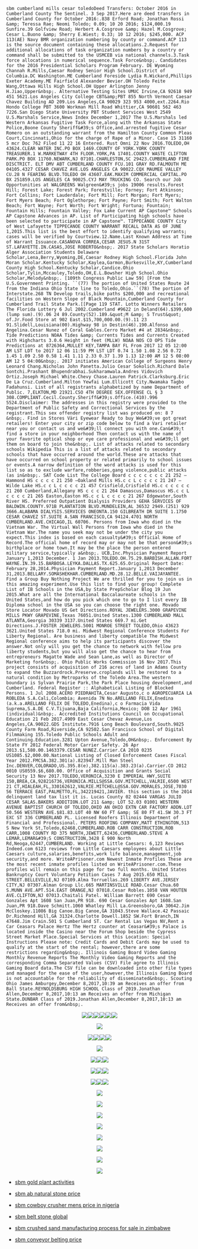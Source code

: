 
```
sbm cumberland mills cesar toledoDeed Transfers: October 2016 in Cumberland County The Sentinel. 3 Sep 2017.Here are deed transfers in Cumberland County for October 2016:.838 Erford Road; Jonathan Rossi &amp; Teressa Rae; Neomi Toledo; 0.09; 10 20 2016; $124,000.19 Sunfire.39 Golfview Road; Herbert A.Cosgrove &amp; Hazel M.Cosgrove; Cesar L.Buono &amp; Sherry E.Wiest; 0.33; 10 12 2016; $245,000. ACP 113(AE) Navy BMR organization numbering by county or command.ACP 113 is the source document containing these allocations.2.Request for additional allocations of task organization numbers by a country or command shall be submitted to the USMCEB via national channels.3.Task force allocations in numerical sequence.Task Force&nbsp;. Candidates for the 2016 Presidential Scholars Program February. DE Wyoming Channah R.Mills,Caesar Rodney Senior High School.District of Columbia.DC Washington.ME Cumberland Foreside Lydia R.Wickard,Phillips Exeter Academy.ME Fairfield Alexander Bevier.OH Toledo Feite Wang,Ottawa Hills High School.OH Upper Arlington Jenny H.Jiao,Upper&nbsp;. Alternative Testing Sites UMUC Irvine,CA 92618 949 451 5621.Los Angeles City College CBT&amp;PBT 855 North Vermont Caesar Chavez Building AD 209.Los Angeles,CA 90029 323 953 4000,ext.2264.Rio Hondo College PBT 3600 Workman Mill Road Whittier,CA 90601 562 463 7226.San Diego State University PBT Student Services West 2549 U.S.Marshals Service,News Index December 1,2017 The U.S.Marshals led Western Arkansas Fugitive Task Force,along with the Arkansas State Police,Boone County Sheriff&#39;s Office,and.arrested fugitive Cesar Romero on an outstanding warrant from the Hamilton County Common Pleas Court,Cincinnati,Ohio for the charge of Rape of a Minor. Case 15 31160 5 mcr Doc 762 Filed 11 22 16 Entered. Rust Omni 22 Nov 2016.TOLEDO,OH 43624.CLEAR WATER INC.PO BOX 1469.COUNTY OF YORK.YORK COUNTY TREASURER.1 W.MARKETWAY 4TH FLOOR.YORK,PA 17401.COUNTY WASTE CLIFTON PARK.PO BOX 11760.NEWARK,NJ 07101.CHARLESTON,SC 29423.CUMBERLAND FIRE DISCTRICT. ELT DMV ABT CUMBERLAND COUNTY FCU.101 GRAY RD.FALMOUTH ME 04105.4327 CESAR CHAVEZ AVE.LOS ANGELES CA 90022.CQX MAUMEE VALLEY CU.28 N FEARING BLVD.TOLEDO OH 43607.EAK.MAXIM COMMERCIAL CAPITAL.PO BX 251859.LOS ANGELES CA 90025.CYJ MAY TRUCKING CO. Search our Job Opportunities at WALGREENS Walgreen&#39;s jobs 19006 results.Forest Hill; Forest Lake; Forest Park; Forestville; Forney; Fort Atkinson; Fort Collins; Fort Lauderdale; Fort Mill; Fort Morgan; Fort Myers; Fort Myers Beach; Fort Oglethorpe; Fort Payne; Fort Smith; Fort Walton Beach; Fort Wayne; Fort Worth; Fort Wright; Fortuna; Fountain; Fountain Hills; Fountain Valley; Fox Lake Current AP Capstone™ Schools AP Capstone Advances in AP. List of Participating high schools have been selected to participate in AP Capstone™. TIPPECANOE COUNTY City of West Lafayette TIPPECANOE COUNTY WARRANT RECALL DATA AS OF JUNE 1,2015.This list is the best effort to identify qualifying warrants; cases will be verified by Courtview.12.Name.Last Known Address at Time of Warrant Issuance.CASANOVA CORREA,CESAR JESUS.N 31ST ST.LAFAYETTE.IN.CASAS,JOSE ROBERTO&nbsp;. 2017 State Scholars Horatio Alger Association Students Delaware Scholar,Lena,Berry,Wyoming,DE,Caesar Rodney High School.Florida John Moran Scholar.Kentucky Scholar,Kaylea,Garmon,Burkesville,KY,Cumberland County High School.Kentucky Scholar,Candice.Ohio Scholar,Tylin,Mccauley,Toledo,OH,E.L.Bowsher High School.Ohio Scholar,Melody&nbsp;. [109th Congress Public Law 59] [From the U.S.Government Printing. ``(77) The portion of United States Route 24 from the Indiana Ohio State line to Toledo,Ohio.``(78) The portion of Interstate.268 TN Develop trails,bike paths $200,000 and recreational facilities on Western Slope of Black Mountain,Cumberland County for Cumberland Trail State Park.[[Page 119 STAT. Lotto Winners Retailers The Florida Lottery 6 Jul 2002.Cumberland #9622 in Deland(64).$399,600 (lump sum).(9).06 24 89.County(52).189.&quot;M &amp; S Trust&quot; of.Jr.Food Store at 902 East.$15,700,000.00.(9).11 23 91.Slidell,Louisiana(00).Highway 98 in Destin(46).190.Alfonso and Angelina.Cesar Nunez of Coral Gables.Cerro Market #4 at 2834&nbsp;. Tide Predictions NOAA Tides &amp; Currents Tides and Currents Created with Highcharts 3.0.6 Height in feet (MLLW) NOAA NOS CO OPS Tide Predictions at 8726364,MULLET KEY,TAMPA BAY FL From 2017 12 05 12:00 AM LST LDT to 2017 12 06 11:59 PM LST LDT 0.74 1.50 1.08 2.56 0.72 1.45 1.09 2.50 0.58 1.41 1.11 2.33 0.37 1.39 1.13 12:00 AM 12 5 08:00 AM 12 5 04:00&nbsp;. 2017 initiates American College of Surgeons Henry Leonard Chang.Nicholas John Panetta.Julio Cesar Sokolich.Richard Dale Sontchi.Prashant Bhupendrabhai.Sukharamwala.Andres Vidovich Ortiz.Joseph Michael White.Chevy Chase.Lauren Patrick.Clarksburg.Eric De La Cruz.Cumberland.Milton Yewfai Lum.Ellicott City.Nwamaka Tagbo Fadahunsi. List of all registrants alphabetized by name Department of Public. 7,ELKTON,MD 21921.CSO 4TH DEGREE SEX.OFFENSE CL § 3 308.COMPLIANT.Cecil.County.Sheriff&#39;s.Office.(410).996 5524.Disclaimer: The addresses in this registry were provided to the Department of Public Safety and Correctional Services by the registrant.This sex offender registry list was produced on: 8 7 &nbsp;. Find in Stores Väri Eyewear Ready to buy We&#39;ve got great retailers! Enter your city or zip code below to find a Vari retailer near you or contact us and we&#39;ll connect you with one.Can&#39;t find a store in your neighborhood Then contact us with the name of your favorite optical shop or eye care professional and we&#39;ll get them on board to join the&nbsp;. List of attacks related to secondary schools Wikipedia This is a list of attacks related to secondary schools that have occurred around the world.These are attacks that have occurred on school property or related primarily to school issues or events.A narrow definition of the word attacks is used for this list so as to exclude warfare,robberies,gang violence,public attacks (as in&nbsp;. SAT Code List The College Board c c c c c c c 21 252 —Hammond HS c c c c 21 250 —Oakland Mills HS.c c L c c c c 21 247 —Wilde Lake HS.c c L c c c c 21 457 Crisfield,Crisfield HS.c c c c c c 21 260 Cumberland,Allegany HS c c c 21 264 Damascus,Damascus HS.c c L c c c c 21 265 Easton,Easton HS.c c L c c c c 21 267 Edgewater,South River HS. Preferred Outpatient Dialysis Providers GEHA SERVICES OF BALDWIN.COUNTY.971B PLANTATION BLVD.MUNDELEIN,AL 36532 2949.(251) 929 3666.ALABAMA DIALYSIS.SERVICES ONEONTA.150 GILBREATH DR SUITE 1.1750 CESAR CHAVEZ ST.SUITE A.SAN FRANCISCO,CA 94124.4701 NORTH CUMBERLAND.AVE.CHICAGO,IL 60706. Persons from Iowa who died in the Vietnam War. The Virtual Wall Persons from Iowa who died in the Vietnam War.The name you seek may not be under the city you expect.This index is based on each casualty&#39;s Official Home of Record.The official home of record may or may not be that person&#39;s birthplace or home town.It may be the place the person entered military service,typically a&nbsp;. UCB,Inc.Physician Payment Report January 1,2013 December. 1 Jan 2013.TOLEDO.OH.75.29.BARBISH.ALLAN.FORT WAYNE.IN.39.15.BARBOSA.LEYKA.DALLAS.TX.625.65.Original Report Date: February 28,2014.Physician Payment Report.January 1,2013 December 31,2013.BELLARY.SOMASHEKHAR.CUMBERLAND.MD.28.12.BELLE.VAIJAYANTEE. Find a Group Buy Nothing Project We are thrilled for you to join us in this amazing experiment.Use this list to find your group! Complete List of IB Schools in the USA,by State PrepScholar Blog 19 Jun 2015.What are all the International Baccalaureate schools in the United States,and how do you pick which one to go to I list every IB Diploma school in the USA so you can choose the right one. Movado Store Locator Movado US Get Directions.ROYAL JEWELERS.3000 GRAPEVINE MILLS PKWY GRAPEVINE,Texas 76051.United States.1300 CUMBERLAND MALL ATLANTA,Georgia 30339 3137.United States 669.7 mi.Get Directions.J.FOSTER JEWELERS.5001 MONROE STREET TOLEDO,Ohio 43623 3621.United States 718.0 mi. Midwest Regional Conference Students For Liberty Regional. Are business and liberty compatible The Midwest Regional conference aims to help its participants discover the answer.Not only will you get the chance to network with fellow pro liberty students,but you will also get the chance to hear from entrepreneurs Magatte Wade and Sean Lane,as well as Director of Marketing for&nbsp;. Ohio Public Works Commission 16 Nov 2017.This project consists of acquisition of 216 acres of land in Adams County to expand the Buzzardrock.Preserve.croplands will be restored to a natural condition by Metroparks of the Toledo Area.The western boundary is Sylvan Prairie Park,the Park Place housing development,and Cumberland. Federal Register :: Alphabetical Listing of Blocked Persons. 1 Jul 2008.ACERO PIEDRAHITA,Cesar Augusto,c o AGROPECUARIA LA ROBLEDA S.A.Cali,Colombia; Avenida 7N No.ARELLANO FELIX,Enedina (a.k.a.ARELLANO FELIX DE TOLEDO,Enedina),c o Farmacia Vida Suprema,S.A.DE C.V.Tijuana,Baja California,Mexico; DOB 12 Apr 1961 (individual)&nbsp;. Accredited Institutions Council on Occupational Education 21 Feb 2017.4909 East Cesar Chevaz Avenue,Los Angeles,CA.90022.GDS Institute.7916 Long Beach Boulevard,South.9825 County Farm Road,Riverside,CA 92502.San Francisco School of Digital Filmmaking 155.Toledo Public Schools Adult and Continuing.Education.3281 Upton Avenue,Toledo,OH&nbsp;. Enforcement By State FY 2012 Federal Motor Carrier Safety. 26 Apr 2013.$1,580.00.1463379.CESAR NUNEZ.Carrier.CA 2010 0235 US1085.$2,000.00.National Listing of Closed Enforcement Cases Fiscal Year 2012.FMCSA.382.301(a).823947.Mill Man Steel Inc.DENVER,COLORADO,US.395.8(e),382.115(a).383.23(a).Carrier.CO 2012 0010 US0559.$6,680.00. Office of Acquisition and Grants Social Security 13 Nov 2017.TOLEDO,VERONICA,3230 E IMPERIAL HWY,SUITE 150,BREA,CA,928216736,VERONICA.MILLS@SSA.GOV.MITCHELL,VALRIE,6500 WEST 21 CT,HIALEAH,FL,330162612,VALRIE.MITCHELL@SSA.GOV.MORALES,JOSE,7030 56 TERRACE EAST,PALMETTO,FL,342219421,JAVIER. this section is the 2014 delinquent land tax list it is. Lucas County 02 02444 VARGAS JULIO CESAR SALAS.BAKERS ADDITION.LOT 211 &amp; LOT 52.03 01001 WESTERN AVENUE BAPTIST CHURCH OF TOLEDO,OHIO AN OHIO EXTN CAR FACTORY ADDN.LOT 50.566 WESTERN AVE.$81.83.LOT 40 NW 60 FT &amp; SE 80 FT 41.SW 30.3 FT EXC ST 336 CUMBERLAND PL. Licensed Roofers Illinois Department of Financial and Professional. PETERS ROOFING COMPANY,MATT ETHINGTON,513 S New York St,Toledo,62468,CUMBERLAND.ROB CARR CONSTRUCTION,ROB CARR,1008 COUNTY RD 375 NORTH,JEWETT,62436,CUMBERLAND.STEVE A LEMAR,LEMAR&#39;S CONSTRUCTION,3428 E 900 North Rd,Neoga,62447,CUMBERLAND. Working at Little Caesars: 6,123 Reviews Indeed.com 6123 reviews from Little Caesars employees about Little Caesars culture,salaries,benefits,work life balance,management,job security,and more. WriteAPrisoner.com Newest Inmate Profiles These are the most recent inmate profiles listed on WriteAPrisoner.com.These profiles will remain on this page for two full months. United States Bankruptcy Court Voluntary Petition Cases 7 Aug 2015.650 MILL STREET.BELLEVILLE,NJ 07109.Alma Torruellas.269 LIBERTY AVE.JERSEY CITY,NJ 07307.Alman Group Llc.665 MARTINSVILLE ROAD.Cesar Chua.60 S.MUNN AVE.APT.514.EAST ORANGE,NJ 07018.Cesar Robles.1058 VAN HOUTEN AVE.CLIFTON,NJ 07013.Chaitali Patel. William Barrett 690 Cesar Gonzales Apt 1608 San Juan,PR 918. 690 Cesar Gonzales Apt 1608.San Juan,PR 918.Dave Schmitt.1060 Whatley Mill La.Greensboro,GA 30642.Jim McCloskey.11086 Big Canoe.Big Canoe,GA 31043.Steve Wallace.42 Passaic Dr.Richmond Hill,GA 31324.Charlotte Dowell.1852 SW.Fort Branch,IN 47648.Jim Crain.501 S Cumberland ST. Car Rental Las Vegas NV,Rent a Car Ceasars Palace Hertz The Hertz counter at Ceasar&#39;s Palace is located inside the Casino near the Forum Shop beside the Cypress Street Market Place.Special Services at this Location: Special Instructions Please note: Credit Cards and Debit Cards may be used to qualify at the start of the rental; however,there are some restrictions regarding&nbsp;. Illinois Gaming Board Video Gaming Monthly Revenue Reports The Monthly Video Gaming Reports and the corresponding Comma Separated Values (CSV) File agree to Illinois Gaming Board data.The CSV file can be downloaded into other file types and managed for the ease of the user,however,the Illinois Gaming Board is not accountable for the reliability of disseminated&nbsp;. Scouting Ohio James Amburgey,December 8,2017,10:39 am Receives an offer from Ball State.REYNOLDSBURG HIGH SCHOOL Class of 2019.Jonathan Allen,December 8,2017,10:13 am Receives an offer from Michigan State.DUNBAR Class of 2019.Jonathan Allen,December 8,2017,10:13 am Receives an offer from&nbsp;. 
```

<div align="center">
  
<a rel="nofollow" href="https://m.shibang-china.com?f=github&k=sbm+cumberland+mills+cesar+toledo"><img src="https://static.shibang-china.com/en/l.png"></a><img src="https://static.shibang-china.com/en/hw.png"><a rel="nofollow" href="https://m.shibang-china.com/product/?f=github&k=sbm+cumberland+mills+cesar+toledo"><img src="https://static.shibang-china.com/en/p.png"></a><a rel="nofollow" href="https://m.shibang-china.com/cases/?f=github&k=sbm+cumberland+mills+cesar+toledo"><img src="https://static.shibang-china.com/en/c.png"></a><a rel="nofollow" href="https://m.shibang-china.com/news/?f=github&k=sbm+cumberland+mills+cesar+toledo"><img src="https://static.shibang-china.com/en/n.png"></a><a rel="nofollow" href="https://m.shibang-china.com?f=github&k=sbm+cumberland+mills+cesar+toledo"><img src="https://static.shibang-china.com/en/m.png"></a>

<a rel="nofollow" href="https://m.shibang-china.com/product/?f=github&k=sbm+cumberland+mills+cesar+toledo"><img src="https://static.shibang-china.com/en/b.jpg"></a>
  
<a rel="nofollow" href="https://m.shibang-china.com/solution-aggregate.html?f=github&k=sbm+cumberland+mills+cesar+toledo"><img src="https://static.shibang-china.com/en/a.jpg"></a><a rel="nofollow" href="https://m.shibang-china.com/solution-mine.html?f=github&k=sbm+cumberland+mills+cesar+toledo"><img src="https://static.shibang-china.com/en/m.jpg"></a><a rel="nofollow" href="https://m.shibang-china.com/solution-mill.html?f=github&k=sbm+cumberland+mills+cesar+toledo"><img src="https://static.shibang-china.com/en/g.jpg"></a><a rel="nofollow" href="https://m.shibang-china.com/solution-epc.html?f=github&k=sbm+cumberland+mills+cesar+toledo"><img src="https://static.shibang-china.com/en/e.jpg"></a>

<a rel="nofollow" href="https://m.shibang-china.com/product/?f=github&k=sbm+cumberland+mills+cesar+toledo"><img src="https://static.shibang-china.com/en/a-p.png"></a>

<a rel="nofollow" href="https://m.shibang-china.com/product/crusher/c6x.html?f=github&k=sbm+cumberland+mills+cesar+toledo"><img src="https://static.shibang-china.com/en/j.jpg"></a><a rel="nofollow" href="https://m.shibang-china.com/product/crusher/ci5x.html?f=github&k=sbm+cumberland+mills+cesar+toledo"><img src="https://static.shibang-china.com/en/i.jpg"></a><a rel="nofollow" href="https://m.shibang-china.com/product/crusher/hst.html?f=github&k=sbm+cumberland+mills+cesar+toledo"><img src="https://static.shibang-china.com/en/c.jpg"></a>

<a rel="nofollow" href="https://m.shibang-china.com/product/mill/mtw.html?f=github&k=sbm+cumberland+mills+cesar+toledo"><img src="https://static.shibang-china.com/en/mtw.jpg"></a><a rel="nofollow" href="https://m.shibang-china.com/product/mill/scm.html?f=github&k=sbm+cumberland+mills+cesar+toledo"><img src="https://static.shibang-china.com/en/scm.jpg"></a><a rel="nofollow" href="https://m.shibang-china.com/product/mill/lm.html?f=github&k=sbm+cumberland+mills+cesar+toledo"><img src="https://static.shibang-china.com/en/lm.jpg"></a>

<a rel="nofollow" href="https://m.shibang-china.com/product/sand/vsi6x.html?f=github&k=sbm+cumberland+mills+cesar+toledo"><img src="https://static.shibang-china.com/en/6x.jpg"></a><a rel="nofollow" href="https://m.shibang-china.com/product/sand/vu.html?f=github&k=sbm+cumberland+mills+cesar+toledo"><img src="https://static.shibang-china.com/en/vu.jpg"></a><a rel="nofollow" href="https://m.shibang-china.com/product/mobile/klun.html?f=github&k=sbm+cumberland+mills+cesar+toledo"><img src="https://static.shibang-china.com/en/k.jpg"></a>

<a rel="nofollow" href="https://m.shibang-china.com/cases/?f=github&k=sbm+cumberland+mills+cesar+toledo"><img src="https://static.shibang-china.com/en/case.png"></a>

<a rel="nofollow" href="https://m.shibang-china.com/cases/aggregate/202.html?f=github&k=sbm+cumberland+mills+cesar+toledo"><img src="https://static.shibang-china.com/en/c-1.jpg"></a>

<a rel="nofollow" href="https://m.shibang-china.com/cases/aggregate/203.html?f=github&k=sbm+cumberland+mills+cesar+toledo"><img src="https://static.shibang-china.com/en/c-2.jpg"></a>

<a rel="nofollow" href="https://m.shibang-china.com/cases/mill/123.html?f=github&k=sbm+cumberland+mills+cesar+toledo"><img src="https://static.shibang-china.com/en/c-3.jpg"></a>

<a rel="nofollow" href="https://m.shibang-china.com/contact_us.html?f=github&k=sbm+cumberland+mills+cesar+toledo"><img src="https://static.shibang-china.com/en/contact.png"></a>

<a rel="nofollow" href="https://swt.shibang-china.com/?f=github&k=sbm+cumberland+mills+cesar+toledo"><img src="https://static.shibang-china.com/en/chat.png"></a>

<a rel="nofollow" href="https://whatsapp.shibangsoft.com/WhatsApp.php?f=github&k=sbm+cumberland+mills+cesar+toledo"><img src="https://static.shibang-china.com/en/whatsapp.png"></a>

<a rel="nofollow" href="https://m.shibang-china.com/?f=github&k=sbm+cumberland+mills+cesar+toledo"><img src="https://static.shibang-china.com/en/website.png"></a>

</div>


* [sbm gold plant activities](sbm%20gold%20plant%20activities.md)

* [sbm ab natural stone price](sbm%20ab%20natural%20stone%20price.md)

* [sbm cowboy crusher mens price in nigeria](sbm%20cowboy%20crusher%20mens%20price%20in%20nigeria.md)

* [sbm belt stone global](sbm%20belt%20stone%20global.md)

* [sbm crushed sand manufacturing process for sale in zimbabwe](sbm%20crushed%20sand%20manufacturing%20process%20for%20sale%20in%20zimbabwe.md)

* [sbm conveyor belting price](sbm%20conveyor%20belting%20price.md)